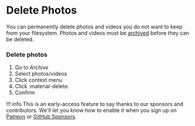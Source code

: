 # Delete Photos #
You can permanently delete photos and videos you do not want to keep from your filesystem.
Photos and videos must be [archived](./archive.md) before they can be deleted.

### Delete photos ###

1. Go to *Archive*
2. Select photos/videos
2. Click context menu
3. Click :material-delete:
4. Confirm

!!! info
      This is an early-access feature to say thanks to our sponsors and contributors. 
      We'll let you know how to enable it when you sign up on [Patreon](https://www.patreon.com/photoprism) or [GitHub Sponsors](https://github.com/sponsors/photoprism).


